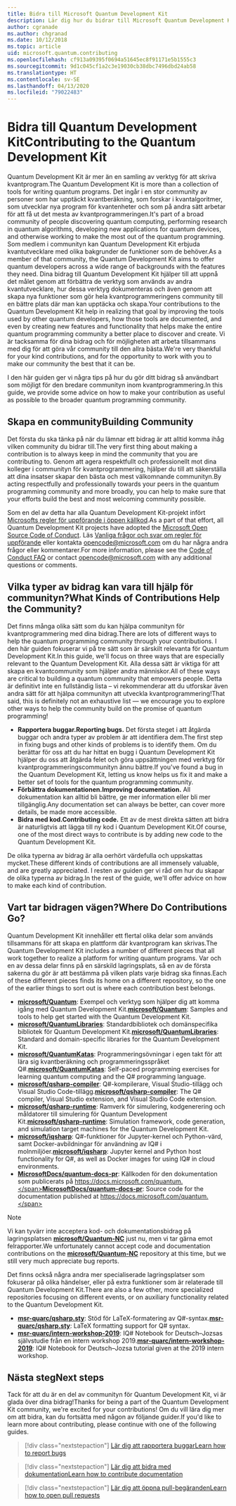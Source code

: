 ```yaml
---
title: Bidra till Microsoft Quantum Development Kit
description: Lär dig hur du bidrar till Microsoft Quantum Development Kit och communityn för kvantutveckling.
author: cgranade
ms.author: chgranad
ms.date: 10/12/2018
ms.topic: article
uid: microsoft.quantum.contributing
ms.openlocfilehash: cf913a09395f0694a51645ec8f91171e5b1555c3
ms.sourcegitcommit: 9d1c045cf1a2c3e19030cb38dbc7496dbd24ab58
ms.translationtype: HT
ms.contentlocale: sv-SE
ms.lasthandoff: 04/13/2020
ms.locfileid: "79022483"
---
```

# <a name="contributing-to-the-quantum-development-kit"></a><span data-ttu-id="08e7f-103">Bidra till Quantum Development Kit</span><span class="sxs-lookup"><span data-stu-id="08e7f-103">Contributing to the Quantum Development Kit</span></span>

<span data-ttu-id="08e7f-104">Quantum Development Kit är mer än en samling av verktyg för att skriva kvantprogram.</span><span class="sxs-lookup"><span data-stu-id="08e7f-104">The Quantum Development Kit is more than a collection of tools for writing quantum programs.</span></span>
<span data-ttu-id="08e7f-105">Det ingår i en stor community av personer som har upptäckt kvantberäkning, som forskar i kvantalgoritmer, som utvecklar nya program för kvantenheter och som på andra sätt arbetar för att få ut det mesta av kvantprogrammeringen.</span><span class="sxs-lookup"><span data-stu-id="08e7f-105">It's part of a broad community of people discovering quantum computing, performing research in quantum algorithms, developing new applications for quantum devices, and otherwise working to make the most out of the quantum programming.</span></span>
<span data-ttu-id="08e7f-106">Som medlem i communityn kan Quantum Development Kit erbjuda kvantutvecklare med olika bakgrunder de funktioner som de behöver.</span><span class="sxs-lookup"><span data-stu-id="08e7f-106">As a member of that community, the Quantum Development Kit aims to offer quantum developers across a wide range of backgrounds with the features they need.</span></span>
<span data-ttu-id="08e7f-107">Dina bidrag till Quantum Development Kit hjälper till att uppnå det målet genom att förbättra de verktyg som används av andra kvantutvecklare, hur dessa verktyg dokumenteras och även genom att skapa nya funktioner som gör hela kvantprogrammeringens community till en bättre plats där man kan upptäcka och skapa.</span><span class="sxs-lookup"><span data-stu-id="08e7f-107">Your contributions to the Quantum Development Kit help in realizing that goal by improving the tools used by other quantum developers, how those tools are documented, and even by creating new features and functionality that helps make the entire quantum programming community a better place to discover and create.</span></span>
<span data-ttu-id="08e7f-108">Vi är tacksamma för dina bidrag och för möjligheten att arbeta tillsammans med dig för att göra vår community till den allra bästa.</span><span class="sxs-lookup"><span data-stu-id="08e7f-108">We're very thankful for your kind contributions, and for the opportunity to work with you to make our community the best that it can be.</span></span>

<span data-ttu-id="08e7f-109">I den här guiden ger vi några tips på hur du gör ditt bidrag så användbart som möjligt för den bredare communityn inom kvantprogrammering.</span><span class="sxs-lookup"><span data-stu-id="08e7f-109">In this guide, we provide some advice on how to make your contribution as useful as possible to the broader quantum programming community.</span></span>

## <a name="building-community"></a><span data-ttu-id="08e7f-110">Skapa en community</span><span class="sxs-lookup"><span data-stu-id="08e7f-110">Building Community</span></span>

<span data-ttu-id="08e7f-111">Det första du ska tänka på när du lämnar ett bidrag är att alltid komma ihåg vilken community du bidrar till.</span><span class="sxs-lookup"><span data-stu-id="08e7f-111">The very first thing about making a contribution is to always keep in mind the community that you are contributing to.</span></span>
<span data-ttu-id="08e7f-112">Genom att agera respektfullt och professionellt mot dina kolleger i communityn för kvantprogrammering, hjälper du till att säkerställa att dina insatser skapar den bästa och mest välkomnande communityn.</span><span class="sxs-lookup"><span data-stu-id="08e7f-112">By acting respectfully and professionally towards your peers in the quantum programming community and more broadly, you can help to make sure that your efforts build the best and most welcoming community possible.</span></span>

<span data-ttu-id="08e7f-113">Som en del av detta har alla Quantum Development Kit-projekt infört [Microsofts regler för uppförande i öppen källkod](https://opensource.microsoft.com/codeofconduct/).</span><span class="sxs-lookup"><span data-stu-id="08e7f-113">As a part of that effort, all Quantum Development Kit projects have adopted the [Microsoft Open Source Code of Conduct](https://opensource.microsoft.com/codeofconduct/).</span></span>
<span data-ttu-id="08e7f-114">Läs [Vanliga frågor och svar om regler för uppförande](https://opensource.microsoft.com/codeofconduct/faq/) eller kontakta [opencode@microsoft.com](mailto:opencode@microsoft.com) om du har några andra frågor eller kommentarer.</span><span class="sxs-lookup"><span data-stu-id="08e7f-114">For more information, please see the [Code of Conduct FAQ](https://opensource.microsoft.com/codeofconduct/faq/) or contact [opencode@microsoft.com](mailto:opencode@microsoft.com) with any additional questions or comments.</span></span>

## <a name="what-kinds-of-contributions-help-the-community"></a><span data-ttu-id="08e7f-115">Vilka typer av bidrag kan vara till hjälp för communityn?</span><span class="sxs-lookup"><span data-stu-id="08e7f-115">What Kinds of Contributions Help the Community?</span></span>

<span data-ttu-id="08e7f-116">Det finns många olika sätt som du kan hjälpa communityn för kvantprogrammering med dina bidrag.</span><span class="sxs-lookup"><span data-stu-id="08e7f-116">There are lots of different ways to help the quantum programming community through your contributions.</span></span>
<span data-ttu-id="08e7f-117">I den här guiden fokuserar vi på tre sätt som är särskilt relevanta för Quantum Development Kit.</span><span class="sxs-lookup"><span data-stu-id="08e7f-117">In this guide, we'll focus on three ways that are especially relevant to the Quantum Development Kit.</span></span>
<span data-ttu-id="08e7f-118">Alla dessa sätt är viktiga för att skapa en kvantcommunity som hjälper andra människor.</span><span class="sxs-lookup"><span data-stu-id="08e7f-118">All of these ways are critical to building a quantum community that empowers people.</span></span>
<span data-ttu-id="08e7f-119">Detta är definitivt inte en fullständig lista – vi rekommenderar att du utforskar även andra sätt för att hjälpa communityn att utveckla kvantprogrammering!</span><span class="sxs-lookup"><span data-stu-id="08e7f-119">That said, this is definitely not an exhaustive list — we encourage you to explore other ways to help the community build on the promise of quantum programming!</span></span>

- <span data-ttu-id="08e7f-120">**Rapportera buggar.**</span><span class="sxs-lookup"><span data-stu-id="08e7f-120">**Reporting bugs.**</span></span> <span data-ttu-id="08e7f-121">Det första steget i att åtgärda buggar och andra typer av problem är att identifiera dem.</span><span class="sxs-lookup"><span data-stu-id="08e7f-121">The first step in fixing bugs and other kinds of problems is to identify them.</span></span> <span data-ttu-id="08e7f-122">Om du berättar för oss att du har hittat en bugg i Quantum Development Kit hjälper du oss att åtgärda felet och göra uppsättningen med verktyg för kvantprogrammeringscommunityn ännu bättre.</span><span class="sxs-lookup"><span data-stu-id="08e7f-122">If you've found a bug in the Quantum Development Kit, letting us know helps us fix it and make a better set of tools for the quantum programming community.</span></span>
- <span data-ttu-id="08e7f-123">**Förbättra dokumentationen.**</span><span class="sxs-lookup"><span data-stu-id="08e7f-123">**Improving documentation.**</span></span> <span data-ttu-id="08e7f-124">All dokumentation kan alltid bli bättre, ge mer information eller bli mer tillgänglig.</span><span class="sxs-lookup"><span data-stu-id="08e7f-124">Any documentation set can always be better, can cover more details, be made more accessible.</span></span>
- <span data-ttu-id="08e7f-125">**Bidra med kod.**</span><span class="sxs-lookup"><span data-stu-id="08e7f-125">**Contributing code.**</span></span> <span data-ttu-id="08e7f-126">Ett av de mest direkta sätten att bidra är naturligtvis att lägga till ny kod i Quantum Development Kit.</span><span class="sxs-lookup"><span data-stu-id="08e7f-126">Of course, one of the most direct ways to contribute is by adding new code to the Quantum Development Kit.</span></span>

<span data-ttu-id="08e7f-127">De olika typerna av bidrag är alla oerhört värdefulla och uppskattas mycket.</span><span class="sxs-lookup"><span data-stu-id="08e7f-127">These different kinds of contributions are all immensely valuable, and are greatly appreciated.</span></span>
<span data-ttu-id="08e7f-128">I resten av guiden ger vi råd om hur du skapar de olika typerna av bidrag.</span><span class="sxs-lookup"><span data-stu-id="08e7f-128">In the rest of the guide, we'll offer advice on how to make each kind of contribution.</span></span>

## <a name="where-do-contributions-go"></a><span data-ttu-id="08e7f-129">Vart tar bidragen vägen?</span><span class="sxs-lookup"><span data-stu-id="08e7f-129">Where Do Contributions Go?</span></span>

<span data-ttu-id="08e7f-130">Quantum Development Kit innehåller ett flertal olika delar som används tillsammans för att skapa en plattform där kvantprogram kan skrivas.</span><span class="sxs-lookup"><span data-stu-id="08e7f-130">The Quantum Development Kit includes a number of different pieces that all work together to realize a platform for writing quantum programs.</span></span>
<span data-ttu-id="08e7f-131">Var och en av dessa delar finns på en särskild lagringsplats, så en av de första sakerna du gör är att bestämma på vilken plats varje bidrag ska finnas.</span><span class="sxs-lookup"><span data-stu-id="08e7f-131">Each of these different pieces finds its home on a different repository, so the one of the earlier things to sort out is where each contribution best belongs.</span></span>

- <span data-ttu-id="08e7f-132">[**microsoft/Quantum**](https://github.com/Microsoft/Quantum): Exempel och verktyg som hjälper dig att komma igång med Quantum Development Kit.</span><span class="sxs-lookup"><span data-stu-id="08e7f-132">[**microsoft/Quantum**](https://github.com/Microsoft/Quantum): Samples and tools to help get started with the Quantum Development Kit.</span></span>
- <span data-ttu-id="08e7f-133">[**microsoft/QuantumLibraries**](https://github.com/Microsoft/QuantumLibraries): Standardbibliotek och domänspecifika bibliotek för Quantum Development Kit.</span><span class="sxs-lookup"><span data-stu-id="08e7f-133">[**microsoft/QuantumLibraries**](https://github.com/Microsoft/QuantumLibraries): Standard and domain-specific libraries for the Quantum Development Kit.</span></span>
- <span data-ttu-id="08e7f-134">[**microsoft/QuantumKatas**](https://github.com/Microsoft/QuantumKatas): Programmeringsövningar i egen takt för att lära sig kvantberäkning och programmeringsspråket Q#.</span><span class="sxs-lookup"><span data-stu-id="08e7f-134">[**microsoft/QuantumKatas**](https://github.com/Microsoft/QuantumKatas): Self-paced programming exercises for learning quantum computing and the Q# programming language.</span></span>
- <span data-ttu-id="08e7f-135">[**microsoft/qsharp-compiler**](https://github.com/microsoft/qsharp-compiler): Q#-kompilerare, Visual Studio-tillägg och Visual Studio Code-tillägg.</span><span class="sxs-lookup"><span data-stu-id="08e7f-135">[**microsoft/qsharp-compiler**](https://github.com/microsoft/qsharp-compiler): The Q# compiler, Visual Studio extension, and Visual Studio Code extension.</span></span>
- <span data-ttu-id="08e7f-136">[**microsoft/qsharp-runtime**](https://github.com/microsoft/qsharp-runtime): Ramverk för simulering, kodgenerering och måldatorer till simulering för Quantum Development Kit.</span><span class="sxs-lookup"><span data-stu-id="08e7f-136">[**microsoft/qsharp-runtime**](https://github.com/microsoft/qsharp-runtime): Simulation framework, code generation, and simulation target machines for the Quantum Development Kit.</span></span>
- <span data-ttu-id="08e7f-137">[**microsoft/iqsharp**](https://github.com/microsoft/iqsharp): Q#-funktioner för Jupyter-kernel och Python-värd, samt Docker-avbildningar för användning av IQ# i molnmiljöer.</span><span class="sxs-lookup"><span data-stu-id="08e7f-137">[**microsoft/iqsharp**](https://github.com/microsoft/iqsharp): Jupyter kernel and Python host functionality for Q#, as well as Docker images for using IQ# in cloud environments.</span></span>
- <span data-ttu-id="08e7f-138">[**MicrosoftDocs/quantum-docs-pr**](https://github.com/MicrosoftDocs/quantum-docs-pr): Källkoden för den dokumentation som publicerats på https://docs.microsoft.com/quantum.</span><span class="sxs-lookup"><span data-stu-id="08e7f-138">[**MicrosoftDocs/quantum-docs-pr**](https://github.com/MicrosoftDocs/quantum-docs-pr): Source code for the documentation published at https://docs.microsoft.com/quantum.</span></span>

> [!NOTE]
> <span data-ttu-id="08e7f-139">Vi kan tyvärr inte acceptera kod- och dokumentationsbidrag på lagringsplatsen [**microsoft/Quantum-NC**](https://github.com/microsoft/Quantum-NC) just nu, men vi tar gärna emot felrapporter.</span><span class="sxs-lookup"><span data-stu-id="08e7f-139">We unfortunately cannot accept code and documentation contributions on the [**microsoft/Quantum-NC**](https://github.com/microsoft/Quantum-NC) repository at this time, but we still very much appreciate bug reports.</span></span>

<span data-ttu-id="08e7f-140">Det finns också några andra mer specialiserade lagringsplatser som fokuserar på olika händelser, eller på extra funktioner som är relaterade till Quantum Development Kit.</span><span class="sxs-lookup"><span data-stu-id="08e7f-140">There are also a few other, more specialized repositories focusing on different events, or on auxiliary functionality related to the Quantum Development Kit.</span></span>

- <span data-ttu-id="08e7f-141">[**msr-quarc/qsharp.sty**](https://github.com/msr-quarc/qsharp.sty): Stöd för LaTeX-formatering av Q#-syntax.</span><span class="sxs-lookup"><span data-stu-id="08e7f-141">[**msr-quarc/qsharp.sty**](https://github.com/msr-quarc/qsharp.sty): LaTeX formatting support for Q# syntax.</span></span>
- <span data-ttu-id="08e7f-142">[**msr-quarc/intern-workshop-2019**](https://github.com/msr-quarc/intern-workshop-2019): IQ# Notebook for Deutsch–Jozsas självstudie från en intern workshop 2019.</span><span class="sxs-lookup"><span data-stu-id="08e7f-142">[**msr-quarc/intern-workshop-2019**](https://github.com/msr-quarc/intern-workshop-2019): IQ# Notebook for Deutsch–Jozsa tutorial given at the 2019 intern workshop.</span></span>

## <a name="next-steps"></a><span data-ttu-id="08e7f-143">Nästa steg</span><span class="sxs-lookup"><span data-stu-id="08e7f-143">Next steps</span></span>

<span data-ttu-id="08e7f-144">Tack för att du är en del av communityn för Quantum Development Kit, vi är glada över dina bidrag!</span><span class="sxs-lookup"><span data-stu-id="08e7f-144">Thanks for being a part of the Quantum Development Kit community, we're excited for your contributions!</span></span>
<span data-ttu-id="08e7f-145">Om du vill lära dig mer om att bidra, kan du fortsätta med någon av följande guider.</span><span class="sxs-lookup"><span data-stu-id="08e7f-145">If you'd like to learn more about contributing, please continue with one of the following guides.</span></span>

> [!div class="nextstepaction"]
> [<span data-ttu-id="08e7f-146">Lär dig att rapportera buggar</span><span class="sxs-lookup"><span data-stu-id="08e7f-146">Learn how to report bugs</span></span>](xref:microsoft.quantum.contributing.reporting)

> [!div class="nextstepaction"]
> [<span data-ttu-id="08e7f-147">Lär dig att bidra med dokumentation</span><span class="sxs-lookup"><span data-stu-id="08e7f-147">Learn how to contribute documentation</span></span>](xref:microsoft.quantum.contributing.docs)

> [!div class="nextstepaction"]
> [<span data-ttu-id="08e7f-148">Lär dig att öppna pull-begäranden</span><span class="sxs-lookup"><span data-stu-id="08e7f-148">Learn how to open pull requests</span></span>](xref:microsoft.quantum.contributing.pulls)
